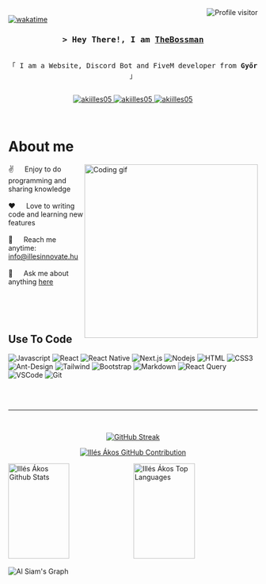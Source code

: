<!--
<h2 align="center">
  Welcome to Al Siam World!
  <img src="https://media.giphy.com/media/hvRJCLFzcasrR4ia7z/giphy.gif" width="28">
</h2>
-->

<!--
<p align="center">
  <a href="https://github.com/akiilles05"><img src="https://readme-typing-svg.herokuapp.com/?lines=Self%20Taught%20Programmer;Front%20End%20Developer;1.5%2B%20years%20of%20coding%20experience;Always%20learning%20new%20things&center=true&width=380&height=45"></a>
</p>

 -->

<a href="https://komarev.com/ghpvc/?username=akiilles05">
  <img align="right" src="https://komarev.com/ghpvc/?username=akiilles05&label=Visitors&color=0e75b6&style=flat" alt="Profile visitor" />
</a>


[![wakatime](https://wakatime.com/badge/user/eebb3dd8-d9b2-40de-9b88-6fd6cac99dbc.svg)](https://wakatime.com/@eebb3dd8-d9b2-40de-9b88-6fd6cac99dbc)

<!-- Intro  -->
<h3 align="center">
        <samp>&gt; Hey There!, I am
                <b><a target="_blank" href="https://illesinnovate.hu">TheBossman</a></b>
        </samp>
</h3>


<p align="center">
  <samp>
    <br>
    「 I am a Website, Discord Bot and FiveM developer from <b>Győr</b> 」
    <br>
    <br>
  </samp>
</p>

<p align="center">
 <a href="https://illesinnovate.hu" target="blank">
  <img src="https://img.shields.io/badge/Website-DC143C?style=for-the-badge&logo=medium&logoColor=white" alt="akiilles05" />
 </a>
 <a href="www.linkedin.com/in/akosilles" target="_blank">
  <img src="https://img.shields.io/badge/LinkedIn-0077B5?style=for-the-badge&logo=linkedin&logoColor=white" alt="akiilles05"/>
 </a>
 <!-- <a href="https://dev.to/akiilles05" target="_blank">
  <img src="https://img.shields.io/badge/dev.to-0A0A0A?style=for-the-badge&logo=dev.to&logoColor=white" alt="akiilles05" />
 </a> -->
 <!-- <a href="https://instagram.com/akiilles05" target="_blank">
  <img src="https://img.shields.io/badge/Instagram-fe4164?style=for-the-badge&logo=instagram&logoColor=white" alt="akiilles05" />
 </a>  -->
 <a href="https://www.facebook.com/illesinnovate" target="_blank">
  <img src="https://img.shields.io/badge/Facebook-20BEFF?&style=for-the-badge&logo=facebook&logoColor=white" alt="akiilles05"  />
  </a> 
</p>
<br />

<!-- About Section -->
 # About me
 
<p>
 <img align="right" width="350" src="/assets/programmer.gif" alt="Coding gif" />
  
 ✌️ &emsp; Enjoy to do programming and sharing knowledge <br/><br/>
 ❤️ &emsp; Love to writing code and learning new features<br/><br/>
 📧 &emsp; Reach me anytime: info@illesinnovate.hu<br/><br/>
 💬 &emsp; Ask me about anything [here](https://www.illesinnovate.hu/#contact)

</p>

<br/>
<br/>
<br/>

## Use To Code

![Javascript](https://img.shields.io/badge/Javascript-F0DB4F?style=for-the-badge&labelColor=black&logo=javascript&logoColor=F0DB4F)
![React](https://img.shields.io/badge/-React-61DBFB?style=for-the-badge&labelColor=black&logo=react&logoColor=61DBFB)
![React Native](https://img.shields.io/badge/React_Native-20232A?style=for-the-badge&logo=react&logoColor=61DAFB)
![Next.js](https://img.shields.io/badge/next.js-000000?style=for-the-badge&logo=nextdotjs&logoColor=white)
![Nodejs](https://img.shields.io/badge/Nodejs-3C873A?style=for-the-badge&labelColor=black&logo=node.js&logoColor=3C873A)
![HTML](https://img.shields.io/badge/HTML5-E34F26?style=for-the-badge&logo=html5&logoColor=white)
![CSS3](https://img.shields.io/badge/CSS3-1572B6?style=for-the-badge&logo=css3&logoColor=white)
![Ant-Design](https://img.shields.io/badge/AntDesign-0170FE?style=for-the-badge&logo=antdesign&logoColor=white)
![Tailwind](https://img.shields.io/badge/Tailwind_CSS-092749?style=for-the-badge&logo=tailwindcss&logoColor=06B6D4&labelColor=000000)
![Bootstrap](https://img.shields.io/badge/Bootstrap-563D7C?style=for-the-badge&logo=bootstrap&logoColor=white)
![Markdown](https://img.shields.io/badge/Markdown-000000?style=for-the-badge&logo=markdown&logoColor=white)
![React Query](https://img.shields.io/badge/-React_Query-FF4154?style=for-the-badge&logo=react%20query&logoColor=white)
![VSCode](https://img.shields.io/badge/Visual_Studio-0078d7?style=for-the-badge&logo=visual%20studio&logoColor=white)
![Git](https://img.shields.io/badge/Git-F05032?style=for-the-badge&logo=git&logoColor=white)

<br/>

<!-- ## Top Open Source -
[![Web Projects](https://github-readme-stats.vercel.app/api/pin/?username=akiilles05&repo=web-projects&border_color=7F3FBF&bg_color=0D1117&title_color=C9D1D9&text_color=8B949E&icon_color=7F3FBF)](https://github.com/akiilles05/web-projects)
[![Al Folio](https://github-readme-stats.vercel.app/api/pin/?username=akiilles05&repo=al-folio&border_color=7F3FBF&bg_color=0D1117&title_color=C9D1D9&text_color=8B949E&icon_color=7F3FBF)](https://github.com/akiilles05/al-folio)
[![Al Siam Readme](https://github-readme-stats.vercel.app/api/pin/?username=akiilles05&repo=akiilles05&border_color=7F3FBF&bg_color=0D1117&title_color=C9D1D9&text_color=8B949E&icon_color=7F3FBF)](https://github.com/akiilles05/akiilles05)
[![Al Siam Teminal](https://github-readme-stats.vercel.app/api/pin/?username=akiilles05&repo=akiilles05.github.io&border_color=7F3FBF&bg_color=0D1117&title_color=C9D1D9&text_color=8B949E&icon_color=7F3FBF)](https://github.com/akiilles05/akiilles05.github.io) -->
<!-- 
<p align="left">
  <a href="https://github.com/akiilles05?tab=repositories" target="_blank"><img alt="All Repositories" title="All Repositories" src="https://img.shields.io/badge/-All%20Repos-2962FF?style=for-the-badge&logo=koding&logoColor=white"/></a>
</p> -->

<br/>
<hr/>
<br/>

<p align="center">
  <a href="https://git.io/streak-stats"><img src="https://github-readme-streak-stats.herokuapp.com?user=akiilles05&theme=radical" alt="GitHub Streak" /></a>
</p>

<p align="center">
  <a href="https://github.com/akiilles05">
    <img src="http://github-profile-summary-cards.vercel.app/api/cards/profile-details?username=akiilles05&theme=radical" alt="Illés Ákos GitHub Contribution"/>
  </a>
</p>

<a> 
    <a href="https://github.com/akiilles05"><img alt="Illés Ákos Github Stats" src="http://github-profile-summary-cards.vercel.app/api/cards/stats?username=akiilles05&theme=radical" height="192px" width="49.5%"/></a>
  <a href="https://github.com/akiilles05"><img alt="Illés Ákos Top Languages" src="https://github-readme-stats.vercel.app/api/top-langs/?username=akiilles05&layout=compact&theme=radical" height="192px" width="49.5%"/></a>
  <br/>
</a>



![Al Siam's Graph](https://github-readme-activity-graph.vercel.app/graph?username=akiilles05&custom_title=Al%20Siam's%20GitHub%20Activity%20Graph&bg_color=0D1117&color=7F3FBF&line=7F3FBF&point=7F3FBF&area_color=FFFFFF&title_color=FFFFFF&area=true)
